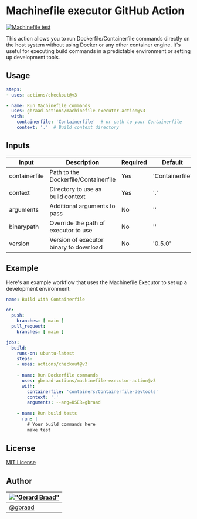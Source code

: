 Machinefile executor GitHub Action
==================================

[![Machinefile test](https://github.com/gbraad-actions/machinefile-executor-action/actions/workflows/build-process.yml/badge.svg)](https://github.com/gbraad-actions/machinefile-executor-action/actions/workflows/build-process.yml)

This action allows you to run Dockerfile/Containerfile commands directly on the host system without using Docker or any other container engine. It's useful for executing build commands in a predictable environment or setting up development tools.


## Usage

```yaml
steps:
- uses: actions/checkout@v3

- name: Run Machinefile commands
  uses: gbraad-actions/machinefile-executor-action@v3
  with:
    containerfile: 'Containerfile'  # or path to your Containerfile
    context: '.'  # Build context directory
```


## Inputs

| Input         | Description                              | Required | Default        |
|---------------|------------------------------------------|----------|----------------|
| containerfile | Path to the Dockerfile/Containerfile     | Yes      | 'Containerfile'|
| context       | Directory to use as build context        | Yes      | '.'            |
| arguments     | Additional arguments to pass             | No       | ''             |
| binarypath    | Override the path of executor to use     | No       | ''             |
| version       | Version of executor binary to download   | No       | '0.5.0'        |


## Example

Here's an example workflow that uses the Machinefile Executor to set up a development environment:

```yaml
name: Build with Containerfile

on:
  push:
    branches: [ main ]
  pull_request:
    branches: [ main ]

jobs:
  build:
    runs-on: ubuntu-latest
    steps:
    - uses: actions/checkout@v3
    
    - name: Run Dockerfile commands
      uses: gbraad-actions/machinefile-executor-action@v3
      with:
        containerfile: 'containers/Containerfile-devtools'
        context: '.'
        arguments: --arg=USER=gbraad
        
    - name: Run build tests
      run: |
        # Your build commands here
        make test
```


## License

[MIT License](LICENSE)


## Author

| [!["Gerard Braad"](http://gravatar.com/avatar/e466994eea3c2a1672564e45aca844d0.png?s=60)](http://gbraad.nl "Gerard Braad <me@gbraad.nl>") |
|---|
| [@gbraad](https://gbraad.nl/social) |
